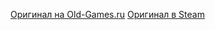 [Оригинал на Old-Games.ru](https://www.old-games.ru/game/8776.html)
[Оригинал в Steam](https://store.steampowered.com/app/9050/DOOM_3/)
